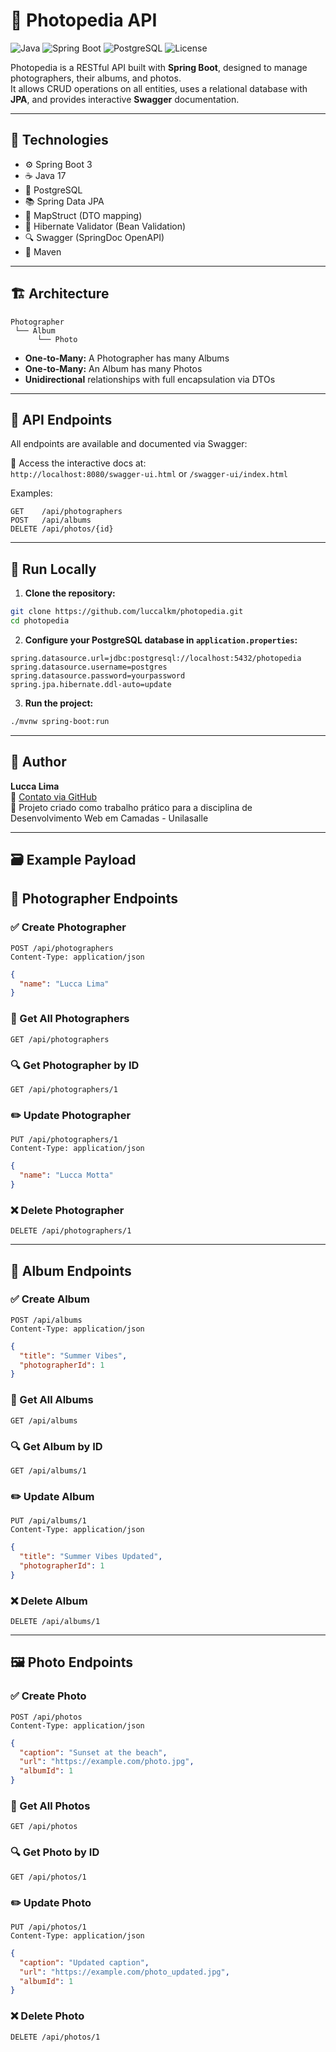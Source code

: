 # 📸 Photopedia API

![Java](https://img.shields.io/badge/Java-17-blue?logo=java) ![Spring Boot](https://img.shields.io/badge/Spring%20Boot-3.5-success?logo=springboot) ![PostgreSQL](https://img.shields.io/badge/PostgreSQL-15-blue?logo=postgresql) ![License](https://img.shields.io/badge/license-MIT-lightgrey)

Photopedia is a RESTful API built with **Spring Boot**, designed to manage photographers, their albums, and photos.  
It allows CRUD operations on all entities, uses a relational database with **JPA**, and provides interactive **Swagger** documentation.

---

## 🧩 Technologies

- ⚙️ Spring Boot 3
- ☕ Java 17
- 🐘 PostgreSQL
- 📚 Spring Data JPA
- 📄 MapStruct (DTO mapping)
- 🧪 Hibernate Validator (Bean Validation)
- 🔍 Swagger (SpringDoc OpenAPI)
- 🚀 Maven

---

## 🏗️ Architecture

```plaintext
Photographer
 └── Album
      └── Photo
```

- **One-to-Many:** A Photographer has many Albums  
- **One-to-Many:** An Album has many Photos  
- **Unidirectional** relationships with full encapsulation via DTOs

---

## 📑 API Endpoints

All endpoints are available and documented via Swagger:

📎 Access the interactive docs at:  
`http://localhost:8080/swagger-ui.html` or `/swagger-ui/index.html`

Examples:

```
GET    /api/photographers
POST   /api/albums
DELETE /api/photos/{id}
```

---

## 🧪 Run Locally

1. **Clone the repository:**

```bash
git clone https://github.com/luccalkm/photopedia.git
cd photopedia
```

2. **Configure your PostgreSQL database in `application.properties`:**

```properties
spring.datasource.url=jdbc:postgresql://localhost:5432/photopedia
spring.datasource.username=postgres
spring.datasource.password=yourpassword
spring.jpa.hibernate.ddl-auto=update
```

3. **Run the project:**

```bash
./mvnw spring-boot:run
```

---

## 🧠 Author

**Lucca Lima**  
📧 [Contato via GitHub](https://github.com/luccalkm)  
🚀 Projeto criado como trabalho prático para a disciplina de Desenvolvimento Web em Camadas - Unilasalle

---


## 🗃️ Example Payload

## 📸 Photographer Endpoints

### ✅ Create Photographer

```http
POST /api/photographers
Content-Type: application/json
```

```json
{
  "name": "Lucca Lima"
}
```

### 📄 Get All Photographers

```http
GET /api/photographers
```

### 🔍 Get Photographer by ID

```http
GET /api/photographers/1
```

### ✏️ Update Photographer

```http
PUT /api/photographers/1
Content-Type: application/json
```

```json
{
  "name": "Lucca Motta"
}
```

### ❌ Delete Photographer

```http
DELETE /api/photographers/1
```

---

## 📀 Album Endpoints

### ✅ Create Album

```http
POST /api/albums
Content-Type: application/json
```

```json
{
  "title": "Summer Vibes",
  "photographerId": 1
}
```

### 📄 Get All Albums

```http
GET /api/albums
```

### 🔍 Get Album by ID

```http
GET /api/albums/1
```

### ✏️ Update Album

```http
PUT /api/albums/1
Content-Type: application/json
```

```json
{
  "title": "Summer Vibes Updated",
  "photographerId": 1
}
```

### ❌ Delete Album

```http
DELETE /api/albums/1
```

---

## 🖼️ Photo Endpoints

### ✅ Create Photo

```http
POST /api/photos
Content-Type: application/json
```

```json
{
  "caption": "Sunset at the beach",
  "url": "https://example.com/photo.jpg",
  "albumId": 1
}
```

### 📄 Get All Photos

```http
GET /api/photos
```

### 🔍 Get Photo by ID

```http
GET /api/photos/1
```

### ✏️ Update Photo

```http
PUT /api/photos/1
Content-Type: application/json
```

```json
{
  "caption": "Updated caption",
  "url": "https://example.com/photo_updated.jpg",
  "albumId": 1
}
```

### ❌ Delete Photo

```http
DELETE /api/photos/1
```

